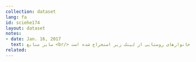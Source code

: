 ```yaml
---
collection: dataset
lang: fa
id: sciehe174
layout: dataset
notes: 
- date: Jan. 16, 2017
  text: سایر منابع <br/> ارقام مربوط به خانوارهای روستایی از لینک زیر استخراج شده است. <br/> <a href='http&#58;//www.amar.org.ir/Portals/0/PropertyAgent/461/Files/6223/hazine_ghyrekhoraki.nakhales.r.dahak.xls'> متوسط‌ انواع‌ هزينه‌های غيرخوراكی ناخالص سالانه‌ی ‌يک ‌خانوار روستایی ‌در هر يک از دهک‌های ‌هزينه‌ی سالانه طی سال‌های ۱۳۷۲ تا ۱۳۹۳ </a> <br/> تعریف هزينه - ارزش پولی كالا يا خدمت تهيه شده توسط خانوار به منظور مصرف اعضا يا هديه به ديگران، هزينه ناميده می‌شود.
related:
---
```

